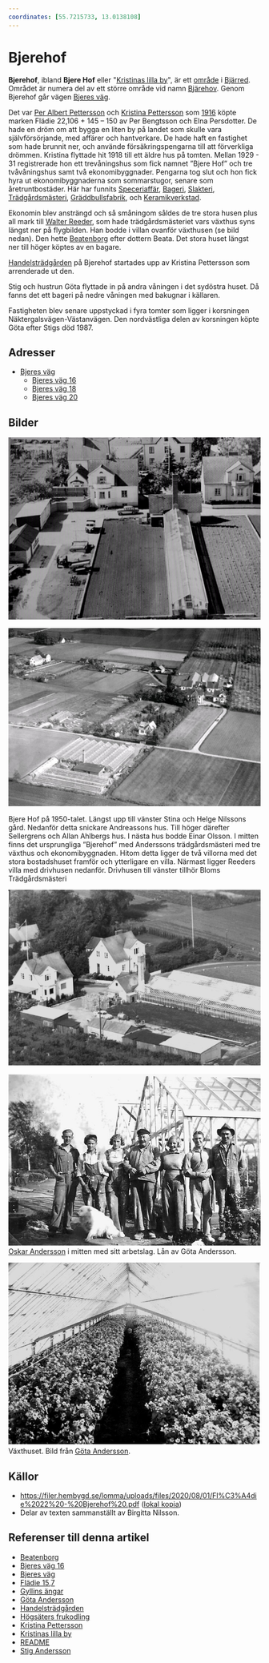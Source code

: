 ```yaml
---
coordinates: [55.7215733, 13.0138108]
---
```


# Bjerehof

**Bjerehof**, ibland **Bjere Hof** eller "[Kristinas lilla by](kristinas%20lilla%20by)", är ett [område](område) i [Bjärred](bjärred). Området är numera del av ett större område vid namn [Bjärehov](bjärehov). Genom Bjerehof går vägen [Bjeres väg](bjeres%20väg).

Det var [Per Albert Pettersson](per%20albert%20pettersson) och [Kristina Pettersson](kristina%20pettersson) som [1916](1916) köpte marken Flädie 22,106 + 145 – 150 av Per Bengtsson och Elna Persdotter. De hade en dröm om att bygga en liten by på landet som skulle vara självförsörjande, med affärer och hantverkare. De hade haft en fastighet som hade brunnit ner, och använde försäkringspengarna till att förverkliga drömmen. Kristina flyttade hit 1918 till ett äldre hus på tomten. Mellan 1929 - 31 registrerade hon ett trevåningshus som fick namnet ”Bjere Hof” och tre tvåvåningshus samt två ekonomibyggnader. Pengarna tog slut och hon fick hyra ut ekonomibyggnaderna som sommarstugor, senare som åretruntbostäder. Här har funnits [Speceriaffär](speceriaffär), [Bageri](bageri), [Slakteri](slakteri), [Trädgårdsmästeri](trädgårdsmästeri), [Gräddbullsfabrik](gräddbullsfabrik), och [Keramikverkstad](keramikverkstad).

Ekonomin blev ansträngd och så småningom såldes de tre stora husen plus all mark till [Walter Reeder](walter%20reeder), som hade trädgårdsmästeriet vars växthus syns längst ner på flygbilden. Han bodde i villan ovanför växthusen (se bild nedan). Den hette [Beatenborg](beatenborg) efter dottern Beata. Det stora huset längst ner till höger köptes av en bagare.

[Handelsträdgården](handelsträdgården) på Bjerehof startades upp av Kristina Pettersson som arrenderade ut den.

Stig och hustrun Göta flyttade in på andra våningen i det sydöstra huset. Då fanns det ett bageri på nedre våningen med bakugnar i källaren. <!-- TODO: Informationen finns dupliceras i Bjeres väg 20 -->

Fastigheten blev senare uppstyckad i fyra tomter som ligger i korsningen Näktergalsvägen-Västanvägen. Den nordvästliga delen av korsningen köpte Göta efter Stigs död 1987.

## Adresser

* [Bjeres väg](bjeres%20väg)
  * [Bjeres väg 16](bjeres%20väg%2016)
  * [Bjeres väg 18](bjeres%20väg%2018)
  * [Bjeres väg 20](bjeres%20väg%2020)

## Bilder

![Flygfoto, troligen 50-talet.](images/bjerehof_001.jpg)

![Bjerehof_002](images/bjerehof_002.jpg)

Bjere Hof på 1950-talet. Längst upp till vänster Stina och Helge Nilssons gård. Nedanför detta snickare Andreassons hus. Till höger därefter Sellergrens och Allan Ahlbergs hus. I nästa hus bodde Einar Olsson. I mitten finns det ursprungliga ”Bjerehof” med Anderssons trädgårdsmästeri med tre växthus och ekonomibyggnaden. Hitom detta ligger de två villorna med det stora bostadshuset framför och ytterligare en villa. Närmast ligger Reeders villa med drivhusen nedanför. Drivhusen till vänster tillhör Bloms Trädgårdsmästeri

![Vykort med Flädie 22:195 och 22:194 Bjeres väg 18 och 20](images/bjerehof_003.jpg)

![Bjerehof_004](images/bjerehof_004.jpg)
[Oskar Andersson](oskar%20andersson) i mitten med sitt arbetslag. Lån av Göta Andersson.

![Bjerehof_006](images/bjerehof_006.png)
Växthuset. Bild från [Göta Andersson](göta%20andersson).

## Källor

* <https://filer.hembygd.se/lomma/uploads/files/2020/08/01/Fl%C3%A4die%2022%20-%20Bjerehof%20.pdf> ([lokal kopia](file://sources/flädie_22_bjerehof.pdf)) <!-- TODO: Fix link -->
* Delar av texten sammanställt av Birgitta Nilsson.

## Referenser till denna artikel

* [Beatenborg](beatenborg)
* [Bjeres väg 16](bjeres%20väg%2016)
* [Bjeres väg](bjeres%20väg)
* [Flädie 15,7](flädie%2015,7)
* [Gyllins ängar](gyllins%20ängar)
* [Göta Andersson](göta%20andersson)
* [Handelsträdgården](handelsträdgården)
* [Högsäters frukodling](högsäters%20frukodling)
* [Kristina Pettersson](kristina%20pettersson)
* [Kristinas lilla by](kristinas%20lilla%20by)
* [README](readme)
* [Stig Andersson](stig%20andersson)
